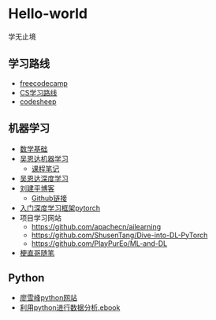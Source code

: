 # Hello-world
学无止境
## 学习路线
- [freecodecamp](https://chinese.freecodecamp.org/learn/)
- [CS学习路线](https://github.com/izackwu/TeachYourselfCS-CN)
- [codesheep](https://www.r2coding.com/#/)
## 机器学习
- [数学基础](https://www.bilibili.com/video/BV1RW411m7WE?from=search&seid=8027027267495542131&vd_source=98edb319e59affabde4d9cb2731826cd)
- [吴恩达机器学习](https://www.bilibili.com/video/BV164411b7dx?spm_id_from=333.337.search-card.all.click) 
   - [课程笔记](https://momodel.github.io/mlbook/01-1.html)
- [吴恩达深度学习](https://www.bilibili.com/video/BV164411m79z?from=search&seid=16176262713135165314&vd_source=98edb319e59affabde4d9cb2731826cd)
-  [刘建平博客](https://www.cnblogs.com/pinard/)
   - [Github链接](https://github.com/ljpzzz/machinelearning)
- [入门深度学习框架pytorch](https://www.bilibili.com/video/BV1Vx411j7kT?from=search&seid=7491460719709968323&vd_source=98edb319e59affabde4d9cb2731826cd)
-  项目学习网站
   - https://github.com/apachecn/ailearning
   - https://github.com/ShusenTang/Dive-into-DL-PyTorch  
   - https://github.com/PlayPurEo/ML-and-DL
- [梗直哥随笔](https://gengzhige-essay.readthedocs.io/index.html)
## Python
- [廖雪峰python网站](https://www.liaoxuefeng.com)
- [利用python进行数据分析.ebook](https://wizardforcel.gitbooks.io/pyda-2e/content/2.html)
